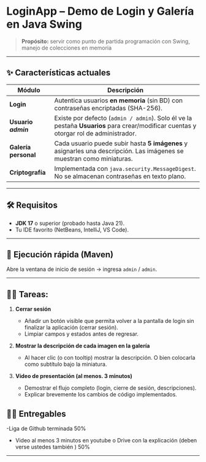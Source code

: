 # LoginApp – Demo de Login y Galería en Java Swing

> **Propósito:** servir como punto de partida
> programación con Swing, manejo de colecciones en memoria

---

## ✨ Características actuales

| Módulo | Descripción |
|---|---|
| **Login** | Autentica usuarios **en memoria** (sin BD) con contraseñas encriptadas (SHA-256). |
| **Usuario _admin_** | Existe por defecto (`admin / admin`). Solo él ve la pestaña **Usuarios** para crear/modificar cuentas y otorgar rol de administrador. |
| **Galería personal** | Cada usuario puede subir hasta **5 imágenes** y asignarles una descripción. Las imágenes se muestran como miniaturas. |
| **Criptografía** | Implementada con `java.security.MessageDigest`. No se almacenan contraseñas en texto plano. |

---

## 🛠️ Requisitos

- **JDK 17** o superior (probado hasta Java 21).
- Tu IDE favorito (NetBeans, IntelliJ, VS Code).

---

## 🚀 Ejecución rápida (Maven)



Abre la ventana de inicio de sesión → ingresa `admin` / `admin`.

---

## 🧑‍🎓 Tareas:

1. **Cerrar sesión**  
   - Añadir un botón visible que permita volver a la pantalla de login sin finalizar la aplicación (cerrar sesión).  
   - Limpiar campos y estados antes de regresar.

2. **Mostrar la descripción de cada imagen en la galería**  
   - Al hacer clic (o con tooltip) mostrar la descripción. O bien colocarla como subtítulo bajo la miniatura.

3. **Video de presentación (al menos. 3 minutos)**  
   - Demostrar el flujo completo (login, cierre de sesión, descripciones).  
   - Explicar brevemente los cambios de código implementados.

## 🧑‍🎓 Entregables
-Liga de Github terminada 50%
- Video al menos 3 minutos en youtube o Drive con la explicación (deben verse ustedes también ) 50%
---



